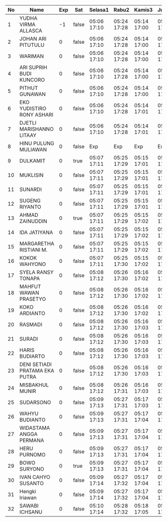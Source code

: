 | No | Name | Exp | Sat | Selasa1 | Rabu2 | Kamis3 | Jumat4 | Sabtu5 | Senin7 | Selasa8 | Rabu9 | Kamis10 | Jumat11 | Sabtu12 | Senin14 | Selasa15 | Rabu16 | Kamis17 | Jumat18 | Sabtu19 |
|-----|-----|-----|-----|-----|-----|-----|-----|-----|-----|-----|-----|-----|-----|-----|-----|-----|-----|-----|-----|-----|
| 1 | YUDHA VIRMA ALLASCA | -1 | false | 05:06 17:10 | 05:24 17:28 | 05:14 17:00 | 05:17 17:08 | -- | 05:06 17:05 | 05:04 17:24 | 06:03 17:29 | 05:19 17:27 | 05:23 17:04 | -- | 05:09 17:20 | 05:16 17:13 | 05:02 17:04 | 05:17 17:22 | 05:03 17:06 | -- |
| 2 | JOHAN ARI PITUTULU | 0 | false | 05:06 17:10 | 05:24 17:28 | 05:14 17:00 | 05:17 17:08 | -- | 05:06 17:05 | 05:04 17:24 | 06:03 17:29 | 05:19 17:27 | 05:23 17:04 | -- | 05:09 17:20 | 05:16 17:13 | 05:02 17:04 | 05:17 17:22 | 05:03 17:06 | -- |
| 3 | WARIMAN | 0 | false | 05:06 17:10 | 05:24 17:28 | 05:14 17:00 | 05:17 17:08 | -- | 05:06 17:05 | 05:04 17:24 | 06:03 17:29 | 05:19 17:27 | 05:23 17:04 | -- | 05:09 17:20 | 05:16 17:13 | 05:02 17:04 | 05:17 17:22 | 05:03 17:06 | -- |
| 4 | ARI SUPRIH BUDI KUNCORO | 0 | false | 05:06 17:10 | 05:24 17:28 | 05:14 17:00 | 05:17 17:08 | -- | 05:06 17:05 | 05:04 17:24 | 06:03 17:29 | 05:19 17:27 | 05:23 17:04 | -- | 05:09 17:20 | 05:16 17:13 | 05:02 17:04 | 05:17 17:22 | 05:03 17:06 | -- |
| 5 | PITHUT GUNAWAN | 0 | false | 05:06 17:10 | 05:24 17:28 | 05:14 17:00 | 05:17 17:08 | -- | 05:06 17:05 | 05:04 17:24 | 06:03 17:29 | 05:19 17:28 | 05:23 17:04 | -- | 05:09 17:20 | 05:16 17:13 | 05:02 17:04 | 05:17 17:22 | 05:03 17:06 | -- |
| 6 | EKO YUDISTIRO RONY ASHARI | 0 | false | 05:06 17:10 | 05:24 17:28 | 05:14 17:01 | 05:17 17:08 | -- | 05:06 17:06 | 05:04 17:25 | 06:03 17:29 | 05:19 17:28 | 05:23 17:04 | -- | 05:09 17:20 | 05:16 17:13 | 05:02 17:04 | 05:17 17:22 | 05:03 17:06 | -- |
| 7 | DJETLI MARISHANNO LITAAY | 0 | false | 05:06 17:10 | 05:24 17:28 | 05:14 17:01 | 05:17 17:09 | -- | 05:06 17:06 | 05:04 17:25 | 06:03 17:30 | 05:19 17:28 | 05:23 17:04 | -- | 05:09 17:21 | 05:16 17:13 | 05:02 17:04 | 05:17 17:22 | 05:03 17:06 | -- |
| 8 | HINU PULUNG MULIAWAN | 0 | false | Exp | Exp | Exp | Exp | Exp | Exp | Exp | Exp | Exp | Exp | Exp | Exp | Exp | Exp | Exp | Exp | Exp |
| 9 | DULKAMIT | 0 | true | 05:07 17:11 | 05:25 17:29 | 05:15 17:01 | 05:18 17:09 | 05:09 17:01 | 05:07 17:06 | 05:05 17:25 | 06:04 17:30 | 05:20 17:28 | 05:24 17:05 | 05:00 17:14 | 05:10 17:21 | 05:17 17:14 | 05:03 17:05 | 05:18 17:23 | 05:04 17:07 | 05:09 17:25 |
| 10 | MUKLISIN | 0 | false | 05:07 17:11 | 05:25 17:29 | 05:15 17:01 | 05:18 17:09 | -- | 05:07 17:06 | 05:05 17:25 | 06:04 17:30 | 05:20 17:28 | 05:24 17:05 | -- | 05:10 17:21 | 05:17 17:14 | 05:03 17:05 | 05:18 17:23 | 05:04 17:07 | -- |
| 11 | SUNARDI | 0 | false | 05:07 17:11 | 05:25 17:29 | 05:15 17:01 | 05:18 17:09 | -- | 05:07 17:07 | 05:05 17:25 | 06:04 17:30 | 05:20 17:28 | 05:24 17:05 | -- | 05:10 17:21 | 05:17 17:14 | 05:03 17:05 | 05:18 17:23 | 05:04 17:07 | -- |
| 12 | SUGENG RIYANTO | 0 | false | 05:07 17:11 | 05:25 17:29 | 05:15 17:01 | 05:18 17:09 | -- | 05:07 17:07 | 05:05 17:25 | 06:04 17:30 | 05:20 17:29 | 05:24 17:05 | -- | 05:10 17:21 | 05:17 17:14 | 05:03 17:05 | 05:18 17:23 | 05:04 17:07 | -- |
| 13 | AHMAD ZAINUDDIN | 0 | true | 05:07 17:11 | 05:25 17:29 | 05:15 17:02 | 05:18 17:10 | 05:09 17:01 | 05:07 17:07 | 05:05 17:26 | 06:04 17:30 | 05:20 17:29 | 05:24 17:05 | 05:00 17:14 | 05:10 17:21 | 05:17 17:14 | 05:03 17:05 | 05:18 17:23 | 05:04 17:07 | 05:09 17:25 |
| 14 | IDA JATIYANA | 0 | false | 05:07 17:11 | 05:25 17:29 | 05:15 17:02 | 05:18 17:10 | -- | 05:07 17:07 | 05:05 17:26 | 06:04 17:31 | 05:20 17:29 | 05:24 17:05 | -- | 05:10 17:21 | 05:17 17:14 | 05:03 17:05 | 05:18 17:23 | 05:04 17:07 | -- |
| 15 | MARGARETHA RISTIANI M. | 0 | false | 05:07 17:11 | 05:25 17:29 | 05:15 17:02 | 05:18 17:10 | -- | 05:07 17:07 | 05:05 17:26 | 06:04 17:31 | 05:20 17:29 | 05:24 17:05 | -- | 05:10 17:21 | 05:17 17:14 | 05:03 17:05 | 05:18 17:23 | 05:04 17:07 | -- |
| 16 | KOKOK WAHYONO | 0 | false | 05:07 17:11 | 05:25 17:30 | 05:15 17:02 | 05:18 17:10 | -- | 05:08 17:07 | 05:05 17:26 | 06:04 17:31 | 05:20 17:30 | 05:25 17:06 | -- | 05:11 17:22 | 05:18 17:15 | 05:04 17:06 | 05:19 17:24 | 05:05 17:08 | -- |
| 17 | SYELA RANSY TONAPA | 0 | false | 05:08 17:12 | 05:26 17:30 | 05:16 17:02 | 05:19 17:11 | -- | 05:08 17:08 | 05:06 17:27 | 06:05 17:31 | 05:21 17:30 | 05:25 17:06 | -- | 05:11 17:22 | 05:18 17:15 | 05:04 17:06 | 05:19 17:24 | 05:05 17:08 | -- |
| 18 | MAHFUT WAWAN PRASETYO | 0 | false | 05:08 17:12 | 05:26 17:30 | 05:16 17:02 | 05:19 17:11 | -- | 05:08 17:08 | 05:06 17:27 | 06:05 17:31 | 05:21 17:30 | 05:25 17:06 | -- | 05:11 17:22 | 05:18 17:15 | 05:04 17:06 | 05:19 17:24 | 05:05 17:08 | -- |
| 19 | KOKO ARDIANTO | 0 | false | 05:08 17:12 | 05:26 17:30 | 05:16 17:02 | 05:19 17:11 | -- | 05:08 17:08 | 05:06 17:27 | 06:05 17:31 | 05:21 17:30 | 05:25 17:06 | -- | 05:11 17:22 | 05:18 17:15 | 05:04 17:06 | 05:19 17:24 | 05:05 17:08 | -- |
| 20 | RASMADI | 0 | false | 05:08 17:12 | 05:26 17:30 | 05:16 17:03 | 05:19 17:11 | -- | 05:08 17:08 | 05:06 17:27 | 06:05 17:31 | 05:21 17:30 | 05:25 17:06 | -- | 05:11 17:22 | 05:18 17:15 | 05:04 17:06 | 05:19 17:24 | 05:05 17:08 | -- |
| 21 | SURADI | 0 | false | 05:08 17:12 | 05:26 17:30 | 05:16 17:03 | 05:19 17:11 | -- | 05:08 17:08 | 05:06 17:27 | 06:05 17:32 | 05:21 17:31 | 05:25 17:07 | -- | 05:11 17:22 | 05:18 17:15 | 05:04 17:06 | 05:19 17:24 | 05:05 17:08 | -- |
| 22 | HARIS BUDIARTO | 0 | false | 05:08 17:12 | 05:26 17:30 | 05:16 17:03 | 05:19 17:11 | -- | 05:08 17:09 | 05:06 17:28 | 06:05 17:32 | 05:21 17:31 | 05:25 17:07 | -- | 05:11 17:22 | 05:18 17:15 | 05:04 17:06 | 05:19 17:24 | 05:05 17:08 | -- |
| 23 | DENI SETIADI PRATAMA EKA PUTRA | 0 | false | 05:08 17:12 | 05:26 17:30 | 05:16 17:03 | 05:19 17:11 | -- | 05:08 17:09 | 05:06 17:28 | 06:05 17:32 | 05:21 17:31 | 05:26 17:07 | -- | 05:11 17:23 | 05:18 17:15 | 05:04 17:06 | 05:19 17:25 | 05:05 17:08 | -- |
| 24 | MISBAKHUL MUNIR | 0 | false | 05:08 17:12 | 05:26 17:31 | 05:16 17:03 | 05:19 17:12 | -- | 05:09 17:09 | 05:07 17:28 | 06:06 17:32 | 05:21 17:31 | 05:26 17:07 | -- | 05:12 17:23 | 05:19 17:16 | 05:05 17:07 | 05:20 17:25 | 05:06 17:09 | -- |
| 25 | SUDARSONO | 0 | false | 05:09 17:13 | 05:27 17:31 | 05:17 17:03 | 05:20 17:12 | -- | 05:09 17:09 | 05:07 17:28 | 06:06 17:32 | 05:22 17:31 | 05:26 17:07 | -- | 05:12 17:23 | 05:19 17:16 | 05:05 17:07 | 05:20 17:25 | 05:06 17:09 | -- |
| 26 | WAHYU BUDIANTO | 0 | false | 05:09 17:13 | 05:27 17:31 | 05:17 17:04 | 05:20 17:12 | -- | 05:09 17:09 | 05:07 17:28 | 06:06 17:32 | 05:22 17:32 | 05:26 17:07 | -- | 05:12 17:23 | 05:19 17:16 | 05:05 17:07 | 05:20 17:25 | 05:06 17:09 | -- |
| 27 | WIDASTAMA ANGGA PERMANA | 0 | false | 05:09 17:13 | 05:27 17:31 | 05:17 17:04 | 05:20 17:12 | -- | 05:09 17:10 | 05:07 17:28 | 06:06 17:33 | 05:22 17:32 | 05:26 17:08 | -- | 05:12 17:23 | 05:19 17:16 | 05:05 17:07 | 05:20 17:25 | 05:06 17:09 | -- |
| 28 | HERU PURNOMO | 0 | false | 05:09 17:13 | 05:27 17:31 | 05:17 17:04 | 05:20 17:12 | -- | 05:09 17:10 | 05:07 17:29 | 06:06 17:33 | 05:22 17:32 | 05:26 17:08 | -- | 05:12 17:23 | 05:19 17:16 | 05:05 17:07 | 05:20 17:25 | 05:06 17:09 | -- |
| 29 | BOWO SURYONO | 0 | true | 05:09 17:13 | 05:27 17:31 | 05:17 17:04 | 05:20 17:12 | 05:09 17:01 | 05:09 17:10 | 05:07 17:29 | 06:06 17:33 | 05:22 17:32 | 05:27 17:08 | 05:00 17:14 | 05:12 17:23 | 05:19 17:16 | 05:05 17:07 | 05:20 17:25 | 05:06 17:09 | 05:09 17:25 |
| 30 | IVAN CAHYO SUSANTO | 0 | false | 05:09 17:14 | 05:27 17:32 | 05:17 17:04 | 05:20 17:13 | -- | 05:09 17:10 | 05:07 17:29 | 06:06 17:33 | 05:22 17:32 | 05:27 17:08 | -- | 05:12 17:23 | 05:19 17:16 | 05:05 17:07 | 05:20 17:26 | 05:06 17:09 | -- |
| 31 | Hengki Iriawan | 0 | false | 05:09 17:14 | 05:27 17:32 | 05:17 17:04 | 05:20 17:13 | -- | 05:09 17:11 | 05:07 17:29 | 06:06 17:33 | 05:22 17:32 | 05:27 17:08 | -- | 05:13 17:24 | 05:20 17:17 | 05:06 17:08 | 05:21 17:26 | 05:07 17:10 | -- |
| 32 | SAWABI ICHSANU | 0 | false | 05:10 17:14 | 05:28 17:32 | 05:18 17:05 | 05:21 17:13 | -- | 05:10 17:11 | 05:08 17:29 | 06:07 17:34 | 05:23 17:33 | 05:27 17:09 | -- | 05:13 17:24 | 05:20 17:17 | 05:06 17:08 | 05:21 17:26 | 05:07 17:10 | -- |
